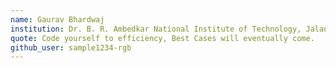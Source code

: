 ```yaml
---
name: Gaurav Bhardwaj
institution: Dr. B. R. Ambedkar National Institute of Technology, Jalandhar
quote: Code yourself to efficiency, Best Cases will eventually come.
github_user: sample1234-rgb
---
```

